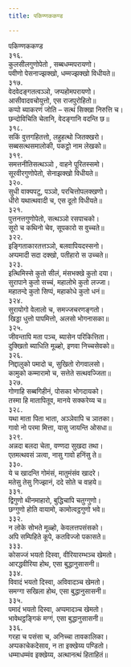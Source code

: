 ```yaml
---
title: पकिण्णककण्ड

---
```

पकिण्णककण्ड  
३१६.  
कुलसीलगुणोपेतो , सब्बधम्मपरायणो।  
पवीणो पेसनाज्झक्खो, धम्मज्झक्खो विधीयते॥  
३१७.  
वेदवेदङ्गतत्वञ्ञो, जप्पहोमपरायणो।  
आसीवादवचोयुत्तो, एस राजपुरोहितो॥  
कप्पो ब्याकरणं जोति – सत्थं सिक्खा निरुत्ति च।  
छन्दोविचिति चेतानि, वेदङ्गानि वदन्ति छ॥  
३१८.  
सकिं वुत्तगहितत्तो, लहुहत्थो जितक्खरो।  
सब्बसत्थसमालोकी, पकट्ठो नाम लेखको॥  
३१९.  
समत्तनीतिसत्थञ्ञो , वाहने पूरितस्समो।  
सूरवीरगुणोपेतो, सेनाझक्खो विधीयते॥  
३२०.  
सुधी वाक्यपटु, पञ्ञो, परचित्तोपलक्खणो।  
धीरो यथात्थवादी च, एस दूतो विधीयते॥  
३२१.  
पुत्तनत्तगुणोपेतो, सत्थञ्ञो रसपाचको।  
सूरो च कथिनो चेव, सूपकारो स वुच्चते॥  
३२२.  
इङ्गिताकारतत्तञ्ञो, बलवापियदस्सनो।  
अप्पमादी सदा दक्खो, पतीहारो स उच्चते॥  
३२३.  
इत्थिमिस्से कुतो सीलं, मंसभक्खे कुतो दया।  
सुरापाने कुतो सच्चं, महालोभे कुतो लज्जा।  
महातन्दे कुतो सिप्पं, महाकोधे कुतो धनं॥  
३२४.  
सुरायोगो वेलालो च, समज्जचरणङ्गतो।  
खिड्डा धुत्तो पापमित्तो, अलसो भोगनासका॥  
३२५.  
जीवन्तापि मता पञ्च, ब्यासेन परिकित्तिता।  
दुक्खितो ब्याधिति मूळ्हो, इणवा निच्चसेवको॥  
३२६.  
निद्दालुको पमादो च, सुखितो रोगवालसो।  
कामुको कम्मारामो च, सत्तेते सत्थवज्जिता॥  
३२७.  
गोणाहि सब्बगिहीनं, पोसका भोगदायको।  
तस्मा हि मातापितूव, मानये सक्करेय्य च॥  
३२८.  
यथा माता पिता भाता, अञ्ञेवापि च ञातका।  
गावो नो परमा मित्ता, यासु जायन्ति ओसधा॥  
३२९.  
अन्नदा बलदा चेता, वण्णदा सुखदा तथा।  
एतमत्थवसं ञत्वा, नासु गावो हनिंसु ते॥  
३३०.  
ये च खादन्ति गोमंसं, मातुमंसंव खादरे।  
मतेसु तेसु गिज्झानं, ददे सोते च वाहये॥  
३३१.  
द्विगुणो थीनमाहारो, बुद्धिचापि चतुग्गुणो।  
छग्गुणो होति वायामो, कामोत्वट्ठगुणो भवे॥  
३३२.  
न लोके सोभते मूळ्हो, केवलत्तपसंसको।  
अपि सम्पिहिते कूपे, कतविज्जो पकासते॥  
३३३.  
कोसज्जं भयतो दिस्वा, वीरियारम्भञ्च खेमतो।  
आरद्धवीरिया होथ, एसा बुद्धानुसासनी॥  
३३४.  
विवादं भयतो दिस्वा, अविवादञ्च खेमतो।  
समग्गा सखिला होथ, एसा बुद्धानुसासनी॥  
३३५.  
पमादं भयतो दिस्वा, अप्पमादञ्च खेमतो।  
भावेथट्ठङ्गिकं मग्गं, एसा बुद्धानुसासनी॥  
३३६.  
गरहा च पसंसा च, अनिच्चा तावकालिका।  
अप्पकाचेकदेसाव, न ता इक्खेय्य पण्डितो।  
धम्माधम्मंव इक्खेय्य, अत्थानत्थं हिताहितं॥  